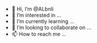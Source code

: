 - 👋 Hi, I’m @ALbnli
- 👀 I’m interested in ...
- 🌱 I’m currently learning ...
- 💞️ I’m looking to collaborate on ...
- 📫 How to reach me ...

<!---
ALbnli/ALbnli is a ✨ special ✨ repository because its `README.md` (this file) appears on your GitHub profile.
You can click the Preview link to take a look at your changes.
--->
